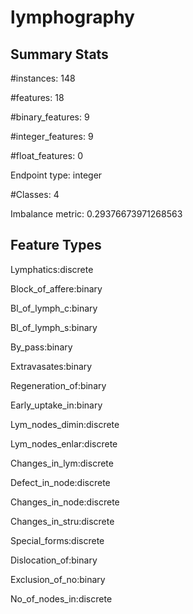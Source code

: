 # lymphography

## Summary Stats

#instances: 148

#features: 18

  #binary_features: 9

  #integer_features: 9

  #float_features: 0

Endpoint type: integer

#Classes: 4

Imbalance metric: 0.29376673971268563

## Feature Types

 Lymphatics:discrete

Block_of_affere:binary

Bl_of_lymph_c:binary

Bl_of_lymph_s:binary

By_pass:binary

Extravasates:binary

Regeneration_of:binary

Early_uptake_in:binary

Lym_nodes_dimin:discrete

Lym_nodes_enlar:discrete

Changes_in_lym:discrete

Defect_in_node:discrete

Changes_in_node:discrete

Changes_in_stru:discrete

Special_forms:discrete

Dislocation_of:binary

Exclusion_of_no:binary

No_of_nodes_in:discrete

